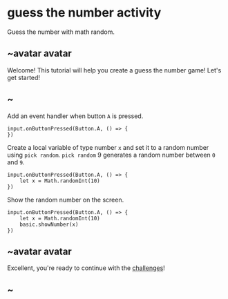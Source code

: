 # guess the number activity

Guess the number with math random. 

## ~avatar avatar

Welcome! This tutorial will help you create a guess the number game! Let's get started!

## ~

Add an event handler when button `A` is pressed.


```blocks
input.onButtonPressed(Button.A, () => {
})

```

Create a local variable of type number `x` and set it to a random number using `pick random`. `pick random` 9 generates a random number between `0` and `9`.

```blocks
input.onButtonPressed(Button.A, () => {
    let x = Math.randomInt(10)
})

```

Show the random number on the screen.


```blocks
input.onButtonPressed(Button.A, () => {
    let x = Math.randomInt(10)
    basic.showNumber(x)
})

```

## ~avatar avatar

Excellent, you're ready to continue with the [challenges](/lessons/guess-the-number/challenges)!

## ~

